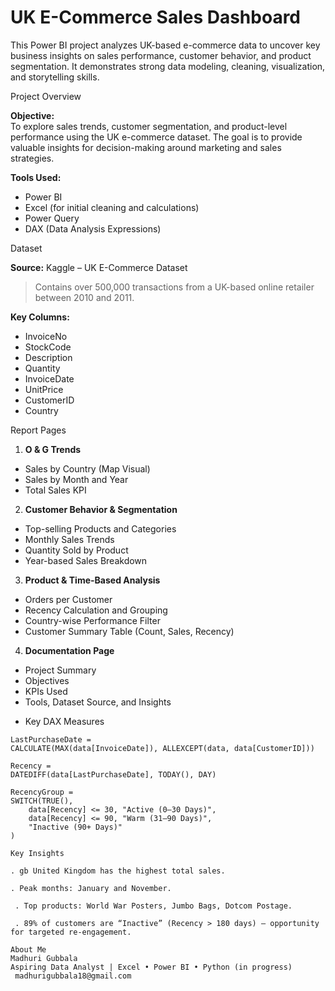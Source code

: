 # UK E-Commerce Sales Dashboard 

This Power BI project analyzes UK-based e-commerce data to uncover key business insights on sales performance, customer behavior, and product segmentation. It demonstrates strong data modeling, cleaning, visualization, and storytelling skills.

 Project Overview

**Objective:**  
To explore sales trends, customer segmentation, and product-level performance using the UK e-commerce dataset. The goal is to provide valuable insights for decision-making around marketing and sales strategies.

**Tools Used:**  
- Power BI  
- Excel (for initial cleaning and calculations)  
- Power Query  
- DAX (Data Analysis Expressions)

 Dataset

**Source:** Kaggle – UK E-Commerce Dataset  
> Contains over 500,000 transactions from a UK-based online retailer between 2010 and 2011.

**Key Columns:**  
- InvoiceNo  
- StockCode  
- Description  
- Quantity  
- InvoiceDate  
- UnitPrice  
- CustomerID  
- Country

Report Pages

1. **O & G Trends**
- Sales by Country (Map Visual)
- Sales by Month and Year
- Total Sales KPI

 2. **Customer Behavior & Segmentation**
- Top-selling Products and Categories
- Monthly Sales Trends
- Quantity Sold by Product
- Year-based Sales Breakdown

 3. **Product & Time-Based Analysis**
- Orders per Customer
- Recency Calculation and Grouping
- Country-wise Performance Filter
- Customer Summary Table (Count, Sales, Recency)

 4. **Documentation Page**
- Project Summary
- Objectives
- KPIs Used
- Tools, Dataset Source, and Insights

* Key DAX Measures

```dax
LastPurchaseDate = 
CALCULATE(MAX(data[InvoiceDate]), ALLEXCEPT(data, data[CustomerID]))

Recency = 
DATEDIFF(data[LastPurchaseDate], TODAY(), DAY)

RecencyGroup = 
SWITCH(TRUE(),
    data[Recency] <= 30, "Active (0–30 Days)",
    data[Recency] <= 90, "Warm (31–90 Days)",
    "Inactive (90+ Days)"
)

Key Insights

. gb United Kingdom has the highest total sales.

. Peak months: January and November.

 . Top products: World War Posters, Jumbo Bags, Dotcom Postage.

 . 89% of customers are “Inactive” (Recency > 180 days) – opportunity for targeted re-engagement.

About Me
Madhuri Gubbala
Aspiring Data Analyst | Excel • Power BI • Python (in progress)
 madhurigubbala18@gmail.com
